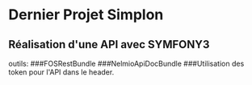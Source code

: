 # Dernier Projet Simplon

## Réalisation d'une API avec SYMFONY3

outils: ###FOSRestBundle
        ###NelmioApiDocBundle
        ###Utilisation des token pour l'API dans le header.
        
